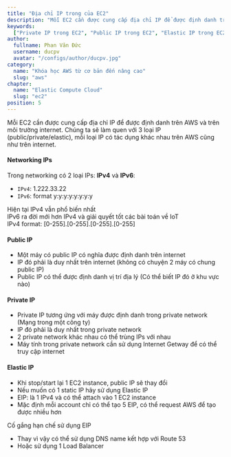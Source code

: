 ```yaml
---
title: "Địa chỉ IP trong của EC2"
description: "Mỗi EC2 cần được cung cấp địa chỉ IP để được định danh trên AWS và trên môi trường internet. Chúng ta sẽ làm quen với 3 loại IP (public/private/elastic)"
keywords:
  ["Private IP trong EC2", "Public IP trong EC2", "Elastic IP trong EC2"]
author:
  fullname: Phan Văn Đức
  username: ducpv
  avatar: "/configs/author/ducpv.jpg"
category:
  name: "Khóa học AWS từ cơ bản đến nâng cao"
  slug: "aws"
chapter:
  name: "Elastic Compute Cloud"
  slug: "ec2"
position: 5
---
```


Mỗi EC2 cần được cung cấp địa chỉ IP để được định danh trên AWS và trên môi trường internet. Chúng ta sẽ làm quen với 3 loại IP (public/private/elastic), mỗi loại IP có tác dụng khác nhau trên AWS cũng như trên internet.

#### Networking IPs

Trong networking có 2 loại IPs: **IPv4** và **IPv6**:<br/>

- `IPv4`: 1.222.33.22
- `IPv6`: format y:y:y:y:y:y:y:y

Hiện tại IPv4 vẫn phổ biến nhất<br/> IPv6 ra đời mới hơn IPv4 và giải quyết tốt các bài toán về IoT<br/> IPv4 format: [0-255].[0-255].[0-255].[0-255]

#### Public IP

- Một máy có public IP có nghĩa được định danh trên internet
- IP đó phải là duy nhất trên internet (không có chuyện 2 máy có chung public IP)
- Public IP có thể được định danh vị trí địa lý (Có thể biết IP đó ở khu vực nào)

#### Private IP

- Private IP tương ứng với máy được định danh trong private network (Mạng trong một công ty)
- IP đó phải là duy nhất trong private network
- 2 private network khác nhau có thể trùng IPs với nhau
- Máy tính trong private network cần sử dụng Internet Getway để có thể truy cập internet

#### Elastic IP

- Khi stop/start lại 1 EC2 instance, public IP sẽ thay đổi
- Nếu muốn có 1 static IP hãy sử dụng Elastic IP
- EIP: là 1 IPv4 và có thể attach vào 1 EC2 instance
- Mặc định mỗi account chỉ có thể tạo 5 EIP, có thể request AWS để tạo được nhiều hơn

<div class="note">
Cố gắng hạn chế sử dụng EIP
<ul>
  <li>Thay vì vậy có thể sử dụng DNS name kết hợp với Route 53</li>
  <li>Hoặc sử dụng 1 Load Balancer</li>
<ul>
</div>
